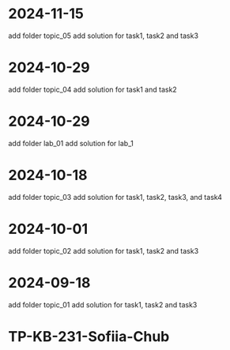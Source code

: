 # 2024-11-15
add folder topic_05
add solution for task1, task2 and task3 

# 2024-10-29
add folder topic_04
add solution for task1 and task2 

# 2024-10-29
add folder lab_01
add solution for lab_1 

# 2024-10-18
add folder topic_03
add solution for task1, task2, task3, and task4 

# 2024-10-01
add folder topic_02
add solution for task1, task2 and task3 

# 2024-09-18
add folder topic_01
add solution for task1, task2 and task3 

# TP-KB-231-Sofiia-Chub
